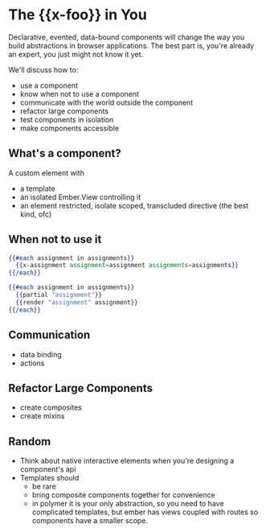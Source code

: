 The {{x-foo}} in You
====================

Declarative, evented, data-bound components will change the way you
build abstractions in browser applications. The best part is, you're
already an expert, you just might not know it yet.

We'll discuss how to:

- use a component
- know when not to use a component
- communicate with the world outside the component
- refactor large components
- test components in isolation
- make components accessible

## What's a component?

A custom element with

- a template
- an isolated Ember.View controlling it
- an element restricted, isolate scoped, transcluded directive
  (the best kind, ofc)

## When not to use it

```handlebars
{{#each assignment in assignments}}
  {{x-assignment assignment=assignment assignments=assignments}}
{{/each}}

{{#each assignment in assignments}}
  {{partial "assignment"}}
  {{render "assignment" assignment}}
{{/each}}
```

## Communication

- data binding
- actions

## Refactor Large Components

- create composites
- create mixins

## Random

- Think about native interactive elements when you're
  designing a component's api
- Templates should
  - be rare
  - bring composite components together for convenience
  - in polymer it is your only abstraction, so you need
    to have complicated templates, but ember has views
    coupled with routes so components have a smaller
    scope.


